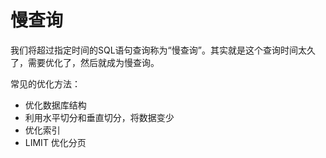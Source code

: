 # 慢查询

我们将超过指定时间的SQL语句查询称为“慢查询”。其实就是这个查询时间太久了，需要优化了，然后就成为慢查询。

常见的优化方法：
- 优化数据库结构
- 利用水平切分和垂直切分，将数据变少
- 优化索引
- LIMIT 优化分页
